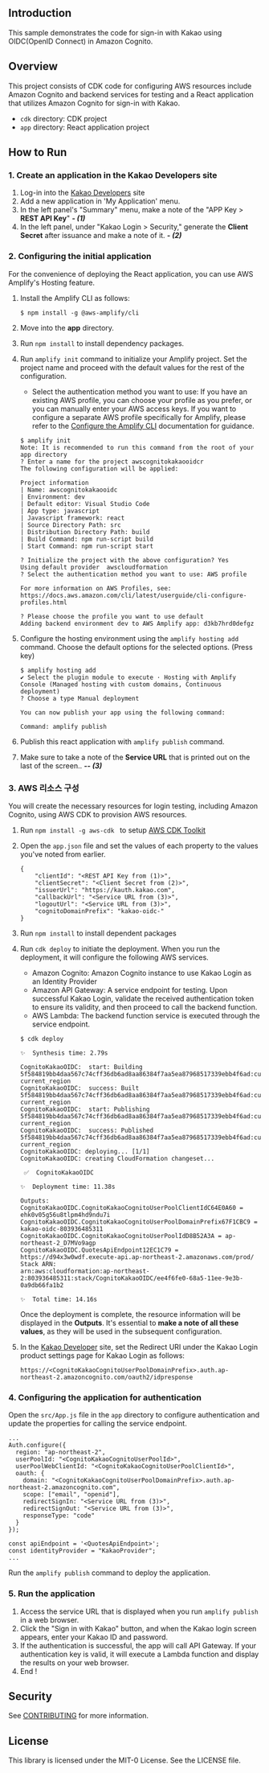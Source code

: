 ## Introduction

This sample demonstrates the code for sign-in with Kakao using OIDC(OpenID Connect) in Amazon Cognito.



## Overview

This project consists of CDK code for configuring AWS resources include Amazon Cognito and backend services for testing and a React application that utilizes Amazon Cognito for sign-in with Kakao.

* `cdk` directory: CDK project
* `app` directory: React application project



## How to Run

### 1. Create an application in the Kakao Developers site

1. Log-in into the [Kakao Developers](https://developers.kakao.com/) site
2. Add a new application in 'My Application' menu.
3. In the left panel's "Summary" menu, make a note of the "APP Key > **REST API Key**" ***- (1)***
4. In the left panel, under "Kakao Login > Security," generate the **Client Secret** after issuance and make a note of it. ***- (2)***



### 2. Configuring the initial application

For the convenience of deploying the React application, you can use AWS Amplify's Hosting feature.

1. Install the Amplify CLI as follows:

   ```
   $ npm install -g @aws-amplify/cli
   ```

2. Move into the **app** directory.

3. Run  `npm install` to install dependency packages.

4. Run  `amplify init` command to initialize your Amplify project. Set the project name and proceed with the default values for the rest of the configuration.

   * Select the authentication method you want to use: If you have an existing AWS profile, you can choose your profile as you prefer, or you can manually enter your AWS access keys. If you want to configure a separate AWS profile specifically for Amplify, please refer to the [Configure the Amplify CLI](https://docs.amplify.aws/cli/start/install/#configure-the-amplify-cli) documentation for guidance.

   ```
   $ amplify init
   Note: It is recommended to run this command from the root of your app directory
   ? Enter a name for the project awscognitokakaooidcr
   The following configuration will be applied:
   
   Project information
   | Name: awscognitokakaooidc
   | Environment: dev
   | Default editor: Visual Studio Code
   | App type: javascript
   | Javascript framework: react
   | Source Directory Path: src
   | Distribution Directory Path: build
   | Build Command: npm run-script build
   | Start Command: npm run-script start
   
   ? Initialize the project with the above configuration? Yes
   Using default provider  awscloudformation
   ? Select the authentication method you want to use: AWS profile
   
   For more information on AWS Profiles, see:
   https://docs.aws.amazon.com/cli/latest/userguide/cli-configure-profiles.html
   
   ? Please choose the profile you want to use default
   Adding backend environment dev to AWS Amplify app: d3kb7hrd0defgz
   ```

5. Configure the hosting environment using the `amplify hosting add` command. Choose the default options for the selected options. (Press <Enter> key)

   ```
   $ amplify hosting add
   ✔ Select the plugin module to execute · Hosting with Amplify Console (Managed hosting with custom domains, Continuous deployment)
   ? Choose a type Manual deployment
   
   You can now publish your app using the following command:
   
   Command: amplify publish
   ```

6. Publish this react application with `amplify publish` command.

7. Make sure to take a note of the **Service URL** that is printed out on the last of the screen.. ***-- (3)***



### 3. AWS 리소스 구성 

You will create the necessary resources for login testing, including Amazon Cognito, using AWS CDK to provision AWS resources.

1. Run `npm install -g aws-cdk ` to setup [AWS CDK Toolkit](https://docs.aws.amazon.com/cdk/v2/guide/cli.html)

2. Open the `app.json` file and set the values of each property to the values you've noted from earlier. 

   ```
   {
       "clientId": "<REST API Key from (1)>",
       "clientSecret": "<Client Secret from (2)>",
       "issuerUrl": "https://kauth.kakao.com",
       "callbackUrl": "<Service URL from (3)>",
       "logoutUrl": "<Service URL from (3)>",
       "cognitoDomainPrefix": "kakao-oidc-"
   }
   ```
3. Run `npm install` to install dependent packages

4. Run `cdk deploy` to initiate the deployment. When you run the deployment, it will configure the following AWS services.

   * Amazon Cognito: Amazon Cognito instance to use Kakao Login as an Identity Provider
   * Amazon API Gateway: A service endpoint for testing. Upon successful Kakao Login, validate the received authentication token to ensure its validity, and then proceed to call the backend function.
   * AWS Lambda: The backend function service is executed through the service endpoint.

   ```
   $ cdk deploy
   
   ✨  Synthesis time: 2.79s
   
   CognitoKakaoOIDC:  start: Building 5f584819bb4daa567c74cff36db6ad8aa86384f7aa5ea87968517339ebb4f6ad:current_account-current_region
   CognitoKakaoOIDC:  success: Built 5f584819bb4daa567c74cff36db6ad8aa86384f7aa5ea87968517339ebb4f6ad:current_account-current_region
   CognitoKakaoOIDC:  start: Publishing 5f584819bb4daa567c74cff36db6ad8aa86384f7aa5ea87968517339ebb4f6ad:current_account-current_region
   CognitoKakaoOIDC:  success: Published 5f584819bb4daa567c74cff36db6ad8aa86384f7aa5ea87968517339ebb4f6ad:current_account-current_region
   CognitoKakaoOIDC: deploying... [1/1]
   CognitoKakaoOIDC: creating CloudFormation changeset...
   
    ✅  CognitoKakaoOIDC
   
   ✨  Deployment time: 11.38s
   
   Outputs:
   CognitoKakaoOIDC.CognitoKakaoCognitoUserPoolClientIdC64E0A60 = ehk0v05g56u8tlpm4hd9ndu7i
   CognitoKakaoOIDC.CognitoKakaoCognitoUserPoolDomainPrefix67F1CBC9 = kakao-oidc-803936485311
   CognitoKakaoOIDC.CognitoKakaoCognitoUserPoolIdD8B52A3A = ap-northeast-2_D7MVo9agp
   CognitoKakaoOIDC.QuotesApiEndpoint12EC1C79 = https://d94x3w0wdf.execute-api.ap-northeast-2.amazonaws.com/prod/
   Stack ARN:
   arn:aws:cloudformation:ap-northeast-2:803936485311:stack/CognitoKakaoOIDC/ee4f6fe0-68a5-11ee-9e3b-0a9db66fa1b2
   
   ✨  Total time: 14.16s
   ```

   Once the deployment is complete, the resource information will be displayed in the **Outputs**. It's essential to **make a note of all these values**, as they will be used in the subsequent configuration.

5. In the [Kakao Developer](https://developers.kakao.com/) site, set the Redirect URI under the Kakao Login product settings page for Kakao Login as follows:

   `https://<CognitoKakaoCognitoUserPoolDomainPrefix>.auth.ap-northeast-2.amazoncognito.com/oauth2/idpresponse`



### 4. Configuring the application for authentication

Open the `src/App.js` file in the `app` directory to configure authentication and update the properties for calling the service endpoint.

```
...
Auth.configure({
  region: "ap-northeast-2",
  userPoolId: "<CognitoKakaoCognitoUserPoolId>",
  userPoolWebClientId: "<CognitoKakaoCognitoUserPoolClientId>",
  oauth: {
    domain: "<CognitoKakaoCognitoUserPoolDomainPrefix>.auth.ap-northeast-2.amazoncognito.com",
    scope: ["email", "openid"],
    redirectSignIn: "<Service URL from (3)>",
    redirectSignOut: "<Service URL from (3)>",
    responseType: "code"
  }
});

const apiEndpoint = '<QuotesApiEndpoint>';
const identityProvider = "KakaoProvider";
...
```

Run the `amplify publish` command to deploy the application.



### 5. Run the application

1. Access the service URL that is displayed when you run `amplify publish` in a web browser.
2. Click the "Sign in with Kakao" button, and when the Kakao login screen appears, enter your Kakao ID and password.
3. If the authentication is successful, the app will call API Gateway. If your authentication key is valid, it will execute a Lambda function and display the results on your web browser.
4. End !




## Security

See [CONTRIBUTING](CONTRIBUTING.md#security-issue-notifications) for more information.

## License

This library is licensed under the MIT-0 License. See the LICENSE file.
